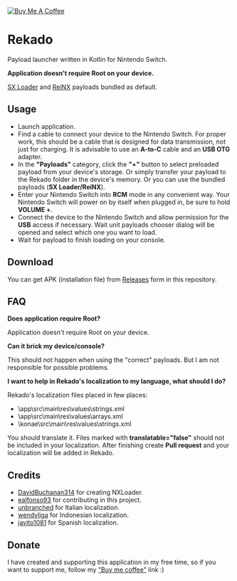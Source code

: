 <a href="https://www.buymeacoffee.com/pavelrekun" target="_blank"><img src="https://www.buymeacoffee.com/assets/img/custom_images/yellow_img.png" alt="Buy Me A Coffee" style="height: auto !important;width: auto !important;" ></a>

# Rekado
Payload launcher written in Kotlin for Nintendo Switch.

**Application doesn't require Root on your device.**

[SX Loader](https://sx.xecuter.com/) and [ReiNX](https://reinx.guide/) payloads bundled as default.

## Usage
* Launch application.
* Find a cable to connect your device to the Nintendo Switch. For proper work, this should be a cable that is designed for data transmission, not just for charging. It is advisable to use an **A-to-C** cable and an **USB OTG** adapter.
* In the **"Payloads"** category, click the **"+"** button to select preloaded payload from your device's storage. Or simply transfer your payload to the Rekado folder in the device's memory. Or you can use the bundled payloads (**SX Loader/ReiNX**).
* Enter your Nintendo Switch into **RCM** mode in any convenient way. Your Nintendo Switch will power on by itself when plugged in, be sure to hold **VOLUME +**.
* Connect the device to the Nintendo Switch and allow permission for the **USB** access if necessary. Wait unit payloads chooser dialog will be opened and select which one you want to load.
* Wait for payload to finish loading on your console.

## Download
You can get APK (installation file) from [Releases](https://github.com/MenosGrante/Rekado/releases) form in this repository.

## FAQ
**Does application require Root?**

Application doesn't require Root on your device.

**Can it brick my device/console?**

This should not happen when using the "correct" payloads. But I am not responsible for possible problems.

**I want to help in Rekado's localization to my language, what should I do?**

Rekado's localization files placed in few places:
* \app\src\main\res\values\strings.xml
* \app\src\main\res\values\arrays.xml
* \konae\src\main\res\values\strings.xml

You should translate it. Files marked with **translatable="false"** should not be included in your localization. After finishing create **Pull request** and your localization will be added in Rekado.

## Credits
* [DavidBuchanan314](https://github.com/DavidBuchanan314) for creating NXLoader.
* [ealfonso93](https://github.com/ealfonso93) for contributing in this project.
* [unbranched](https://github.com/unbranched) for Italian localization.
* [wendyliga](https://github.com/wendyliga) for Indonesian localization.
* [javito1081](https://github.com/javito1081) for Spanish localization.

## Donate
I have created and supporting this application in my free time, so if you want to support me, follow my <a href="https://www.buymeacoffee.com/pavelrekun" target="_blank">"Buy me coffee"</a> link :)
